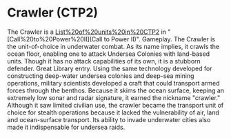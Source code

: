 # Crawler (CTP2)

The Crawler is a [List%20of%20units%20in%20CTP2](unit) in "[Call%20to%20Power%20II](Call to Power II)".
Gameplay.
The Crawler is the unit-of-choice in underwater combat. As its name implies, it crawls the ocean floor, enabling one to attack Undersea Colonies with land-based units. Though it has no attack capabilities of its own, it is a stubborn defender.
Great Library entry.
Using the same technology developed for constructing deep-water undersea colonies and deep-sea mining operations, military scientists developed a craft that could transport armed forces through the benthos. Because it skims the ocean surface, keeping an extremely low sonar and radar signature, it earned the nickname "crawler." Although it saw limited civilian use, the crawler became the transport unit of choice for stealth operations because it lacked the vulnerability of air, land and ocean-surface transport. Its ability to invade underwater cities also made it indispensable for undersea raids.
